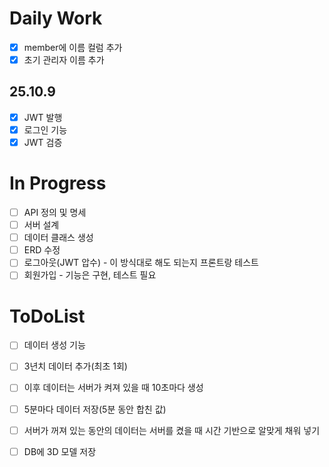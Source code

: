 # Daily Work

- [x] member에 이름 컬럼 추가
- [x] 초기 관리자 이름 추가

## 25.10.9

- [x] JWT 발행
- [x] 로그인 기능
- [x] JWT 검증

# In Progress

- [ ] API 정의 및 명세
- [ ] 서버 설계
- [ ] 데이터 클래스 생성
- [ ] ERD 수정
- [ ] 로그아웃(JWT 압수) - 이 방식대로 해도 되는지 프론트랑 테스트 
- [ ] 회원가입 - 기능은 구현, 테스트 필요

# ToDoList

- [ ] 데이터 생성 기능
- [ ] 3년치 데이터 추가(최초 1회)
- [ ] 이후 데이터는 서버가 켜져 있을 때 10초마다 생성
- [ ] 5분마다 데이터 저장(5분 동안 합친 값)
- [ ] 서버가 꺼져 있는 동안의 데이터는 서버를 켰을 때 시간 기반으로 알맞게 채워 넣기

- [ ] DB에 3D 모델 저장